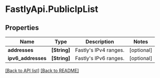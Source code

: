 # FastlyApi.PublicIpList

## Properties

Name | Type | Description | Notes
------------ | ------------- | ------------- | -------------
**addresses** | **[String]** | Fastly&#39;s IPv4 ranges. | [optional] 
**ipv6_addresses** | **[String]** | Fastly&#39;s IPv6 ranges. | [optional] 



[[Back to API list]](../../README.md#endpoints) [[Back to README]](../../README.md)
